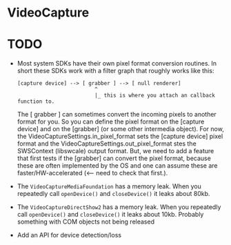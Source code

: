 # VideoCapture

# TODO

- Most system SDKs have their own pixel format conversion routines. 
  In short these SDKs work with a filter graph that roughly works like this: 
  ````
  [capture device] --> [ grabber ] --> [ null renderer]
                           ^
                           |_ this is where you attach an callback function to.
  ````                           

  The [ grabber ] can sometimes convert the incoming pixels to another format for you.
  So you can define the pixel format on the [capture device] and on the [grabber] (or some other 
  intermedia object). For now, the VideoCaptureSettings.in_pixel_format sets the [capture device]
  pixel format and the VideoCaptureSettings.out_pixel_format stes the SWSContext (libswcale)
  output format. But, we need to add a feature that first tests if the [grabber] can convert
  the pixel format, because these are often implemented by the OS and one can assume these
  are faster/HW-accelerated (<-- need to check that first.).
- The `VideoCaptureMediaFoundation` has a memory leak. 
  When you repeatedly call `openDevice()` and `closeDevice()` it leaks about 80kb.
- The `VideoCaptureDirectShow2` has a memory leak. 
  When you repeatedly call `openDevice()` and `closeDevice()` it leaks about 10kb. 
  Probably something with COM objects not being released
- Add an API for device detection/loss
